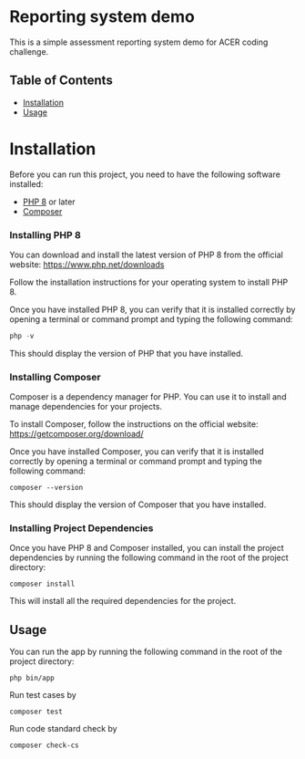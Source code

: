 # Reporting system demo

This is a simple assessment reporting system demo for ACER coding challenge.

## Table of Contents

- [Installation](#installation)
- [Usage](#usage)

# Installation

Before you can run this project, you need to have the following software installed:

- [PHP 8](https://www.php.net/) or later
- [Composer](https://getcomposer.org/)

### Installing PHP 8

You can download and install the latest version of PHP 8 from the official website: https://www.php.net/downloads

Follow the installation instructions for your operating system to install PHP 8.

Once you have installed PHP 8, you can verify that it is installed correctly by opening a terminal or command prompt and typing the following command:

```php
php -v
```

This should display the version of PHP that you have installed.

### Installing Composer

Composer is a dependency manager for PHP. You can use it to install and manage dependencies for your projects.

To install Composer, follow the instructions on the official website: https://getcomposer.org/download/

Once you have installed Composer, you can verify that it is installed correctly by opening a terminal or command prompt and typing the following command:
```
composer --version
```
This should display the version of Composer that you have installed.

### Installing Project Dependencies

Once you have PHP 8 and Composer installed, you can install the project dependencies by running the following command in the root of the project directory:
```
composer install
```
This will install all the required dependencies for the project.

## Usage

You can run the app by running the following command in the root of the project directory:
```
php bin/app
```
Run test cases by
```
composer test
```
Run code standard check by
```
composer check-cs
```